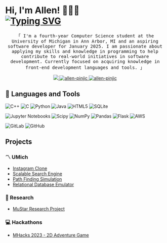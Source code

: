 # Hi, I'm Allen! 🧑🏻‍💻<br>[![Typing SVG](https://readme-typing-svg.demolab.com?font=Fira+Code&weight=300&size=15&pause=1000&color=4B66F7&background=A5FFD800&center=false&width=435&lines=Fourth-year+CS+student+%40+U-M+Ann+Arbor;Software+Development+Intern+%40+Altair+Engineering;Aspiring+Software+Developer+-+January+2025)](https://git.io/typing-svg)

<p align="center">
        <samp>「 I'm a fourth-year Computer Science student at the University of Michigan in Ann Arbor, MI and an aspiring software developer for January 2025. I am passionate about applying my skills and knowledge in programming to help contribute to real-world initiatives in software development. Currently focused on acquiring knowledge in front-end development languages and tools. 」
        </samp>
</p>

<p align="center">
 <a href="mailto:apinjic@umich.edu">
  <img src="https://img.shields.io/badge/Gmail-D14836?style=for-the-badge&logo=gmail&logoColor=white"/>
 </a>
 <a href="https://linkedin.com/in/allen-pinjic" target="_blank">
  <img src="https://img.shields.io/badge/LinkedIn-0077B5?style=for-the-badge&logo=linkedin&logoColor=white" alt="allen-pinjic"/>
 </a>
 <a href="https://github.com/allenpinjic?tab=repositories" target="_blank">
  <img src="https://img.shields.io/badge/-All%20Repos-2962FF?style=for-the-badge&logo=koding&logoColor=white" alt="allen-pinjic"/>
 </a>
</p>

## 🧰 Languages and Tools
![C++](https://img.shields.io/badge/c++-%2300599C.svg?style=for-the-badge&logo=c%2B%2B&logoColor=white) ![C](https://img.shields.io/badge/c-%2300599C.svg?style=for-the-badge&logo=c&logoColor=white) ![Python](https://img.shields.io/badge/python-3670A0?style=for-the-badge&logo=python&logoColor=ffdd54) ![Java](https://img.shields.io/badge/java-%23ED8B00.svg?style=for-the-badge&logo=openjdk&logoColor=white) ![HTML5](https://img.shields.io/badge/html5-%23E34F26.svg?style=for-the-badge&logo=html5&logoColor=white) ![SQLite](https://img.shields.io/badge/sqlite-%2307405e.svg?style=for-the-badge&logo=sqlite&logoColor=white)

![Jupyter Notebooks](https://img.shields.io/badge/Jupyter-F37626.svg?&style=for-the-badge&logo=Jupyter&logoColor=white) ![Scipy](https://img.shields.io/badge/SciPy-%230C55A5.svg?style=for-the-badge&logo=scipy&logoColor=%white) ![NumPy](https://img.shields.io/badge/numpy-%23013243.svg?style=for-the-badge&logo=numpy&logoColor=white) ![Pandas](https://img.shields.io/badge/pandas-%23150458.svg?style=for-the-badge&logo=pandas&logoColor=white) ![Flask](https://img.shields.io/badge/flask-%23000.svg?style=for-the-badge&logo=flask&logoColor=white) ![AWS](https://img.shields.io/badge/AWS-%23FF9900.svg?style=for-the-badge&logo=amazon-aws&logoColor=white)

![GitLab](https://img.shields.io/badge/gitlab-%23181717.svg?style=for-the-badge&logo=gitlab&logoColor=white) ![GitHub](https://img.shields.io/badge/github-%23121011.svg?style=for-the-badge&logo=github&logoColor=white) 

## Projects

### 〽️ UMich
- [Instagram Clone](https://github.com/allenpinjic/insta485-serverside)<br>
- [Scalable Search Engine](https://github.com/allenpinjic/search-engine)<br>
- [Path Finding Simulation](https://github.com/allenpinjic/path-finder-simulation)<br>
- [Relational Database Emulator](https://github.com/allenpinjic/relational-database-emulator)<br>

### 📖 Research
- [MuStar Research Project](https://github.com/allenpinjic/mustar-project)<br>

### 💻 Hackathons
- [MHacks 2023 - 2D Adventure Game](https://github.com/allenpinjic/mhack)<br>
